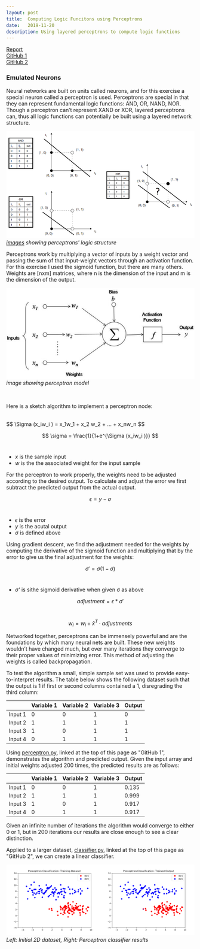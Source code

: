```yaml
---
layout: post
title:  Computing Logic Funcitons using Perceptrons
date:   2019-11-20
description: Using layered perceptrons to compute logic functions
---
```

<p>
  <a href=""></a><div class=""></div>
  <a href="https://github.com/alexanderhay2020/alexanderhay2020.github.io/blob/master/assets/pdf/perceptron.pdf"><div class="color-button">Report</div></a>
  <a href="https://github.com/alexanderhay2020/alexanderhay2020.github.io/blob/master/assets/py/perceptron.py"><div class="color-button">GitHub 1</div></a>
  <a href="https://github.com/alexanderhay2020/alexanderhay2020.github.io/blob/master/assets/py/classifier.py"><div class="color-button">GitHub 2</div></a>
</p>

### Emulated Neurons
Neural networks are built on units called neurons, and for this exercise a special neuron called a perceptron is used.
Perceptrons are special in that they can represent fundamental logic functions: AND, OR, NAND, NOR. Though
a perceptron can’t represent XAND or XOR, layered perceptrons can, thus all logic functions can potentially be
built using a layered network structure.

<p>
    <img src="/assets/img/nn_01.png" width="511" height="286" alt/>
    <br>
    <a href="https://medium.com/@lucaspereira0612/solving-xor-with-a-single-perceptron-34539f395182"><em>images</em></a><em> showing perceptrons' logic structure</em>
</p>

Perceptrons work by multiplying a vector of inputs by a weight vector and passing the sum of that input-weight vectors through an activation function. For this exercise I used the sigmoid function, but there are many others. Weights are [nxm] matrices, where n is the dimension of the input and m is the dimension of the output.
<p>
    <img src="/assets/img/nn_02.png" alt/>
    <br>
    <!-- <a href="https://missinglink.ai/guides/neural-network-concepts/neural-network-bias-bias-neuron-overfitting-underfitting/"><em>image</em></a> -->
    <em> image showing perceptron model</em>
</p>

<br>

Here is a sketch algorithm to implement a perceptron node:

<br>
$$
\Sigma (x_iw_i ) = x_1w_1 + x_2 w_2 + ... + x_nw_n
$$

$$
\sigma = \frac{1}{1+e^{\Sigma (x_iw_i )}}
$$
<br>

* *x* is the sample input
* *w* is the the associated weight for the input sample

For the perceptron to work properly, the weights need to be adjusted according to the desired output. To calculate and adjust the error we first subtract the predicted output from the actual output.

$$
\epsilon=y-\sigma
$$
<br>

* *ϵ* is the error
* *y* is the acutal output
* *σ* is defined above

Using gradient descent, we find the adjustment needed for the weights by computing the derivative of the sigmoid function and multiplying that by the error to give us the final adjustment for the weights:

$$
\sigma' = \sigma (1- \sigma)
$$
<br>

* *σ'* is sithe sigmoid derivative when given σ as above

$$
adjustment = \epsilon*\sigma'
$$
<br>

$$
w_i=w_i+ \hat{x}^T \cdot adjustments
$$

Networked together, perceptrons can be immensely powerful and are the foundations by which many neural nets are built. These new weights wouldn’t have changed much, but over many iterations they converge to their proper values of minimizing error. This method of adjusting the weights is called backpropagation.

To test the algorithm a small, simple sample set was used to provide easy-to-interpret results. The table below
shows the following dataset such that the output is 1 if first or second columns contained a 1, disregrading the third column:

|         | Variable 1 | Variable 2 | Variable 3 | Output |
|---------|------------|------------|------------|--------|
| Input 1 | 0          | 0          | 1          | 0      |
| Input 2 | 1          | 1          | 1          | 1      |
| Input 3 | 1          | 0          | 1          | 1      |
| Input 4 | 0          | 1          | 1          | 1      |

Using [perceptron.py](https://github.com/alexanderhay2020/alexanderhay2020.github.io/blob/master/assets/py/perceptron.py), linked at the top of this page as "GitHub 1", demonstrates the algorithm and predicted output. Given the input array and initial weights adjusted
200​ times, the predicted results are as follows:

|         | Variable 1 | Variable 2 | Variable 3 | Output |
|---------|------------|------------|------------|--------|
| Input 1 | 0          | 0          | 1          | 0.135  |
| Input 2 | 1          | 1          | 1          | 0.999  |
| Input 3 | 1          | 0          | 1          | 0.917  |
| Input 4 | 0          | 1          | 1          | 0.917  |

Given an infinite number of iterations the algorithm would converge to either 0 or 1, but in 200 iterations our results are close enough to see a clear distinction.

Applied to a larger dataset, [classifier.py](https://github.com/alexanderhay2020/alexanderhay2020.github.io/blob/master/assets/py/classifier.py), linked at the top of this page as "GitHub 2", we can create a linear classifier.

<p>
    <img src="/assets/img/Figure_2-1.png" width="50%;" height="50%;" alt/><img src="/assets/img/Figure_2-2.png" width="50%;" height="50%;" alt/>
    <br>
    <em>Left: Initial 2D dataset, Right: Perceptron classifier results</em>
</p>
